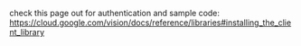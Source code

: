 check this page out for authentication and sample code:
https://cloud.google.com/vision/docs/reference/libraries#installing_the_client_library